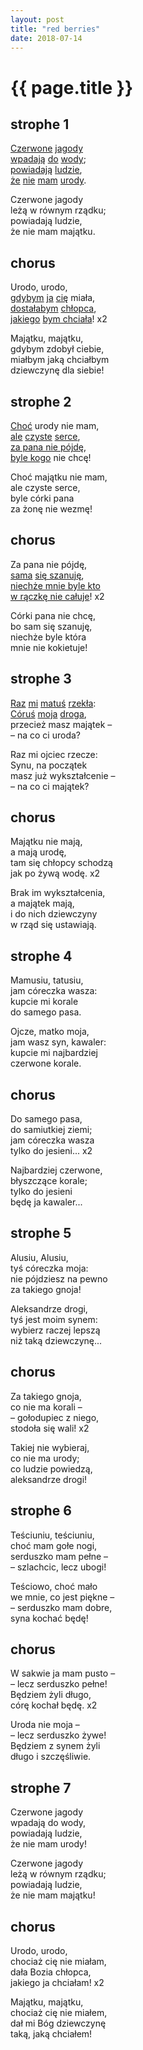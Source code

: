 ```yaml
---
layout: post
title: "red berries"
date: 2018-07-14
---
```


# {{ page.title }}

## strophe 1

<u title="czerwony – red">Czerwone</u> <u title="jagoda – a berry">jagody</u></br>
<u title="wpadać – to fall into">wpadają</u> <u title="do – into">do</u> <u title="woda – water">wody</u>;</br>
<u title="powiadać – to say">powiadają</u> <u title="ludzie – people">ludzie</u>,</br>
<u title="że – that">że</u> <u title="nie – not">nie</u> <u title="mieć – to have">mam</u> <u title="uroda – beauty">urody</u>.

Czerwone jagody</br>
leżą w równym rządku;</br>
powiadają ludzie,</br>
że nie mam majątku.

## chorus

Urodo, urodo,</br>
<u title="gdyby – if">gdybym</u> <u title="ja – i">ja</u> <u title="ty – you">cię</u> miała,</br>
<u title="dostać – to get, here: to have">dostałabym</u> <u title="chłopiec – a boy">chłopca</u>,</br>
<u title="jaki – that">jakiego</u> <u title="chcieć – to want to">bym chciała</u>! x2

Majątku, majątku,</br>
gdybym zdobył ciebie,</br>
miałbym jaką chciałbym</br>
dziewczynę dla siebie!

## strophe 2

<u title="choć – although">Choć</u> urody nie mam,</br>
<u title="ale – but">ale</u> <u title="czysty – pure">czyste</u> <u title="serce – a heart">serce</u>,</br>
<u title="not to marry a master, a rich man">za pana nie pójdę</u>,</br>
<u title="byle kto – ?">byle kogo</u> nie chcę!

Choć majątku nie mam,</br>
ale czyste serce,</br>
byle córki pana</br>
za żonę nie wezmę!

## chorus

Za pana nie pójdę,</br>
<u title="sam – here: myself">sama</u> <u title="szanować się – to know one's own worth">się szanuję</u>,</br>
<u title="niechże mnie byle kto w rączkę nie całuje! – kiss me ? not on the hand!">niechże mnie byle kto</br>
w rączkę nie całuje</u>! x2

Córki pana nie chcę,</br>
bo sam się szanuję,</br>
niechże byle która</br>
mnie nie kokietuje!

## strophe 3

<u title="raz – once">Raz</u> <u title="mi – me">mi</u> <u title="matuś [diminutive] – mommy">matuś</u> <u title="rzec [old] – to say">rzekła</u>:</br>
<u title="córuś [diminutive] – precious daughter">Córuś</u> <u title="mój – my">moja</u> <u title="drogi – precious">droga</u>,</br>
przecież masz majątek –</br>
– na co ci uroda?

Raz mi ojciec rzecze:</br>
Synu, na początek</br>
masz już wykształcenie –</br>
– na co ci majątek?

## chorus

Majątku nie mają,</br>
a mają urodę,</br>
tam się chłopcy schodzą</br>
jak po żywą wodę. x2

Brak im wykształcenia,</br>
a majątek mają,</br>
i do nich dziewczyny</br>
w rząd się ustawiają.

## strophe 4

Mamusiu, tatusiu,</br>
jam córeczka wasza:</br>
kupcie mi korale</br>
do samego pasa.

Ojcze, matko moja,</br>
jam wasz syn, kawaler:</br>
kupcie mi najbardziej</br>
czerwone korale.

## chorus

Do samego pasa,</br>
do samiutkiej ziemi;</br>
jam córeczka wasza</br>
tylko do jesieni... x2

Najbardziej czerwone,</br>
błyszczące korale;</br>
tylko do jesieni</br>
będę ja kawaler...

## strophe 5

Alusiu, Alusiu,</br>
tyś córeczka moja:</br>
nie pójdziesz na pewno</br>
za takiego gnoja!

Aleksandrze drogi,</br>
tyś jest moim synem:</br>
wybierz raczej lepszą</br>
niż taką dziewczynę...

## chorus

Za takiego gnoja,</br>
co nie ma korali –</br>
– gołodupiec z niego,</br>
stodoła się wali! x2

Takiej nie wybieraj,</br>
co nie ma urody;</br>
co ludzie powiedzą,</br>
aleksandrze drogi!

## strophe 6

Teściuniu, teściuniu,</br>
choć mam gołe nogi,</br>
serduszko mam pełne –</br>
– szlachcic, lecz ubogi!

Teściowo, choć mało</br>
we mnie, co jest piękne –</br>
– serduszko mam dobre,</br>
syna kochać będę!

## chorus

W sakwie ja mam pusto –</br>
– lecz serduszko pełne!</br>
Będziem żyli długo,</br>
córę kochał będę. x2

Uroda nie moja –</br>
– lecz serduszko żywe!</br>
Będziem z synem żyli</br>
długo i szczęśliwie.

## strophe 7

Czerwone jagody</br>
wpadają do wody,</br>
powiadają ludzie,</br>
że nie mam urody!

Czerwone jagody</br>
leżą w równym rządku;</br>
powiadają ludzie,</br>
że nie mam majątku!

## chorus

Urodo, urodo,</br>
chociaż cię nie miałam,</br>
dała Bozia chłopca,</br>
jakiego ja chciałam! x2</br>

Majątku, majątku,</br>
chociaż cię nie miałem,</br>
dał mi Bóg dziewczynę</br>
taką, jaką chciałem!